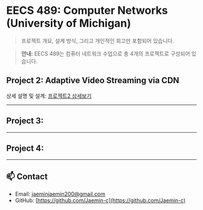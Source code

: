 # EECS 489: Computer Networks (University of Michigan) 
> 프로젝트 개요, 설계 방식, 그리고 개인적인 회고만 포함되어 있습니다.

> **안내:** EECS 489는 컴퓨터 네트워크 수업으로 총 4개의 프로젝트로 구성되어 있습니다.

## Project 2: Adaptive Video Streaming via CDN
상세 설명 및 설계: [프로젝트2 상세보기](https://github.com/Jaemin-c/uni-project/blob/main/489/README-p2.md)

---

## Project 3:


---

## Project 4:

---

## 📫 Contact

- Email: jaeminjaemin200@gmail.com  
- GitHub: [https://github.com/Jaemin-c](https://github.com/Jaemin-c)





